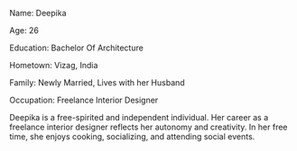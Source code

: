 Name: Deepika

Age: 26

Education: Bachelor Of Architecture

Hometown: Vizag, India

Family: Newly Married, Lives with her Husband

Occupation: Freelance Interior Designer

Deepika is a free-spirited and independent individual. Her career as a freelance interior designer reflects her autonomy and creativity. In her free time, she enjoys cooking, socializing, and attending social events.